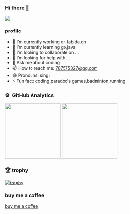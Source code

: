 ### Hi there 👋

![](https://komarev.com/ghpvc/?username=singi2016cn)

### profile

- 🔭 I’m currently working on fabida.cn
- 🌱 I’m currently learning go,java
- 👯 I’m looking to collaborate on ...
- 🤔 I’m looking for help with ...
- 💬 Ask me about coding
- 📫 How to reach me: 787575327@qq.com
- 😄 Pronouns: singi
- ⚡ Fun fact: coding,paradox's games,badminton,running

### ⚙️ &nbsp;GitHub Analytics

<a href="https://github.com/singi2016cn">
  <img height="180em" src="https://github-readme-stats-eight-theta.vercel.app/api?username=singi2016cn&show_icons=true&theme=react&include_all_commits=true&count_private=true"/>
  <img height="180em" src="https://github-readme-stats-eight-theta.vercel.app/api/top-langs/?username=singi2016cn&layout=compact&langs_count=8&theme=react"/>
</a>

### :trophy: trophy

[![trophy](https://github-profile-trophy.vercel.app/?username=singi2016cn)](https://github.com/ryo-ma/github-profile-trophy)

### buy me a coffee
[buy me a coffee](https://www.buymeacoffee.com/qinyi7577p)
